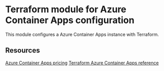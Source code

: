 # Terraform module for Azure Container Apps configuration

This module configures a Azure Container Apps instance with Terraform.

## Resources

[Azure Container Apps pricing](https://azure.microsoft.com/pricing/details/container-apps/)
[Terraform Azure Container Apps reference](https://registry.terraform.io/providers/hashicorp/azurerm/latest/docs/resources/container_app)
